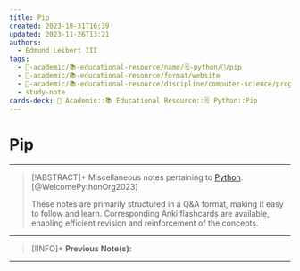 ```yaml
---
title: Pip
created: 2023-10-31T16:39
updated: 2023-11-26T13:21
authors:
  - Edmund Leibert III
tags:
  - 🔴-academic/📚-educational-resource/name/🗒️-python/🔖/pip
  - 🔴-academic/📚-educational-resource/format/website
  - 🔴-academic/📚-educational-resource/discipline/computer-science/programming-language/python
  - study-note
cards-deck: 🔴 Academic::📚 Educational Resource::🗒️ Python::Pip
---
```


# Pip

---

> [!ABSTRACT]+ 
> Miscellaneous notes pertaining to [Python](https://www.python.org/). [@WelcomePythonOrg2023]
> 
> These notes are primarily structured in a Q&A format, making it easy to follow and learn. Corresponding Anki flashcards are available, enabling efficient revision and reinforcement of the concepts.

---

> [!INFO]+ 
> **Previous Note(s):**
> 

---

